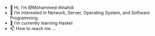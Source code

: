 - 👋 Hi, I’m @Mohammed-Alnahdi
- 👀 I’m interested in Network, Server, Operating System, and Software Programming.
- 🌱 I’m currently learning Haskel
- 📫 How to reach me ...

<!---
Mohammed-Alnahdi/Mohammed-Alnahdi is a ✨ special ✨ repository because its `README.md` (this file) appears on your GitHub profile.
You can click the Preview link to take a look at your changes.
--->
